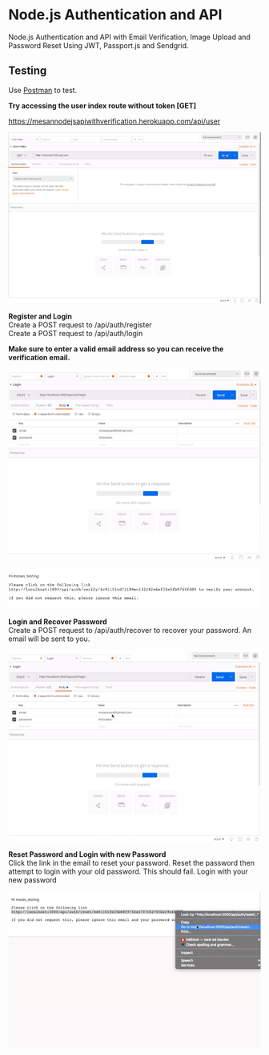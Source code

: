 # Node.js Authentication and API
Node.js Authentication and API with Email Verification, Image Upload and Password Reset Using JWT, Passport.js and Sendgrid.

## Testing
Use <a href="https://www.getpostman.com" target="_blank">Postman</a> to test.<br/>

**Try accessing the user index route without token [GET]**<br/>

https://mesannodejsapiwithverification.herokuapp.com/api/user<br/>

![User Index](https://github.com/rajusunagar/Voosh-Auth-Backend-API/blob/main/demo/UserIndex.gif "User Index")

**Register and Login** <br/>
Create a POST request to /api/auth/register <br/>
Create a POST request to /api/auth/login

**Make sure to enter a valid email address so you can receive the verification email.**<br/>

![Register And Login](https://github.com/rajusunagar/Voosh-Auth-Backend-API/blob/main/demo/RegisterandLogin.gif "Register And Login")

![Verification Email](https://github.com/rajusunagar/Voosh-Auth-Backend-API/blob/main/demo/VerificationEmail.png "Verification Email")

**Login and Recover Password** <br/>
Create a POST request to /api/auth/recover to recover your password. An email will be sent to you.

![Password Recovery](https://github.com/rajusunagar/Voosh-Auth-Backend-API/blob/main/demo/PasswordRecovery.gif "Password Recovery")

**Reset Password and Login with new Password** <br/>
Click the link in the email to reset your password. 
Reset the password then attempt to login with your old password. This should fail. Login with your new password

![Password Reset](https://github.com/rajusunagar/Voosh-Auth-Backend-API/blob/main/demo/PasswordReset.gif "Password Reset")
